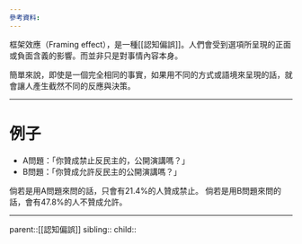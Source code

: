 ```yaml
---
參考資料:
---
```

框架效應（Framing effect），是一種[[認知偏誤]]。人們會受到選項所呈現的正面或負面含義的影響。而並非只是對事情內容本身。

簡單來說，即使是一個完全相同的事實，如果用不同的方式或語境來呈現的話，就會讓人產生截然不同的反應與決策。
- - -
# 例子
- A問題：「你贊成禁止反民主的，公開演講嗎？」
- B問題：「你贊成允許反民主的公開演講嗎？」

倘若是用A問題來問的話，只會有21.4%的人贊成禁止。
倘若是用B問題來問的話，會有47.8%的人不贊成允許。
- - -
parent::[[認知偏誤]]
sibling::
child::